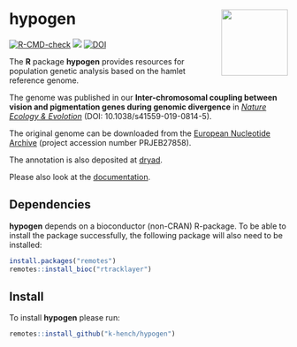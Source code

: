 
<!-- README.md is generated from README.Rmd. Please edit that file -->

# hypogen <img src="man/figures/logo.png" align="right" alt="" width="120" />

<!-- badges: start -->

[![R-CMD-check](https://github.com/k-hench/hypogen/workflows/R-CMD-check/badge.svg)](https://github.com/k-hench/hypogen/actions)
[![](https://img.shields.io/badge/devel%20version-1.0.0.3-blue.svg)](https://github.com/k-hench/hypogen)
[![DOI](https://zenodo.org/badge/142599994.svg)](https://zenodo.org/badge/latestdoi/142599994)
<!-- badges: end -->

The **R** package **hypogen** provides resources for population genetic analysis based on the hamlet reference genome.

The genome was published in our **Inter-chromosomal coupling between vision and pigmentation genes during genomic divergence** in [*Nature Ecology & Evolotion*](https://www.nature.com/natecolevol/) (DOI: 10.1038/s41559-019-0814-5).

The original genome can be downloaded from the [European Nucleotide Archive](https://www.ebi.ac.uk/ena/data/view/GCA_900610375.1) (project accession number PRJEB27858).

The annotation is also deposited at [dryad](https://doi.org/10.5061/dryad.pg8q56g).

Please also look at the [documentation](https://k-hench.github.io/hypogen/index.html).

## Dependencies

**hypogen** depends on a bioconductor (non-CRAN) R-package. To be able to install the package successfully, the following package will also need to be installed:

```r
install.packages("remotes")
remotes::install_bioc("rtracklayer")
```

## Install

To install **hypogen** please run:

```r
remotes::install_github("k-hench/hypogen")
```
